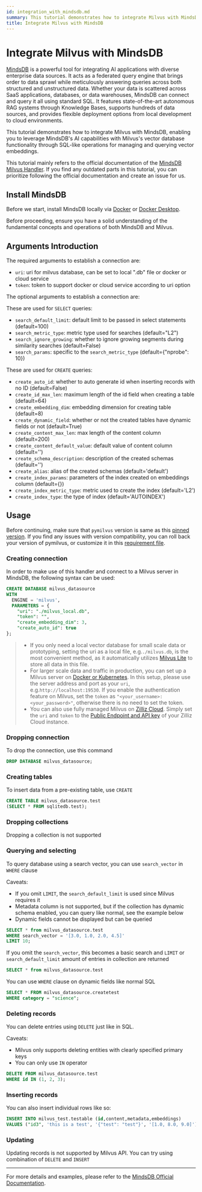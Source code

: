 ```yaml
---
id: integration_with_mindsdb.md
summary: This tutorial demonstrates how to integrate Milvus with MindsDB, enabling you to leverage MindsDB's AI capabilities with Milvus's vector database functionality through SQL-like operations for managing and querying vector embeddings. 
title: Integrate Milvus with MindsDB
---
```


# Integrate Milvus with MindsDB

[MindsDB](https://docs.mindsdb.com/what-is-mindsdb) is a powerful tool for integrating AI applications with diverse enterprise data sources. It acts as a federated query engine that brings order to data sprawl while meticulously answering queries across both structured and unstructured data. Whether your data is scattered across SaaS applications, databases, or data warehouses, MindsDB can connect and query it all using standard SQL. It features state-of-the-art autonomous RAG systems through Knowledge Bases, supports hundreds of data sources, and provides flexible deployment options from local development to cloud environments.

This tutorial demonstrates how to integrate Milvus with MindsDB, enabling you to leverage MindsDB's AI capabilities with Milvus's vector database functionality through SQL-like operations for managing and querying vector embeddings.

<div class="alert note">

This tutorial mainly refers to the official documentation of the [MindsDB Milvus Handler](https://github.com/mindsdb/mindsdb/tree/main/mindsdb/integrations/handlers/milvus_handler). If you find any outdated parts in this tutorial, you can prioritize following the official documentation and create an issue for us.

</div>


## Install MindsDB

Before we start, install MindsDB locally via [Docker](https://docs.mindsdb.com/setup/self-hosted/docker) or [Docker Desktop](https://docs.mindsdb.com/setup/self-hosted/docker-desktop).

Before proceeding, ensure you have a solid understanding of the fundamental concepts and operations of both MindsDB and Milvus.


## Arguments Introduction
The required arguments to establish a connection are:

* `uri`: uri for milvus database, can be set to local ".db" file or docker or cloud service
* `token`: token to support docker or cloud service according to uri option

The optional arguments to establish a connection are:

These are used for `SELECT` queries:
* `search_default_limit`: default limit to be passed in select statements (default=100)
* `search_metric_type`: metric type used for searches (default="L2")
* `search_ignore_growing`: whether to ignore growing segments during similarity searches (default=False)
* `search_params`: specific to the `search_metric_type` (default={"nprobe": 10})

These are used for `CREATE` queries:
* `create_auto_id`: whether to auto generate id when inserting records with no ID (default=False)
* `create_id_max_len`: maximum length of the id field when creating a table (default=64)
* `create_embedding_dim`: embedding dimension for creating table (default=8)
* `create_dynamic_field`: whether or not the created tables have dynamic fields or not (default=True)
* `create_content_max_len`: max length of the content column (default=200)
* `create_content_default_value`: default value of content column (default='')
* `create_schema_description`: description of the created schemas (default='')
* `create_alias`: alias of the created schemas (default='default')
* `create_index_params`: parameters of the index created on embeddings column (default={})
* `create_index_metric_type`: metric used to create the index (default='L2')
* `create_index_type`: the type of index (default='AUTOINDEX')


## Usage

Before continuing, make sure that `pymilvus` version is same as this [pinned version](https://github.com/mindsdb/mindsdb/blob/main/mindsdb/integrations/handlers/milvus_handler/requirements.txt). If you find any issues with version compatibility, you can roll back your version of pymilvus, or customize it in this [requirement file](https://github.com/mindsdb/mindsdb/tree/main/mindsdb/integrations/handlers/milvus_handler).

### Creating connection

In order to make use of this handler and connect to a Milvus server in MindsDB, the following syntax can be used:

```sql
CREATE DATABASE milvus_datasource
WITH
  ENGINE = 'milvus',
  PARAMETERS = {
    "uri": "./milvus_local.db",
    "token": "",
    "create_embedding_dim": 3,
    "create_auto_id": true
};
```

> - If you only need a local vector database for small scale data or prototyping, setting the uri as a local file, e.g.`./milvus.db`, is the most convenient method, as it automatically utilizes [Milvus Lite](https://milvus.io/docs/milvus_lite.md) to store all data in this file.
> - For larger scale data and traffic in production, you can set up a Milvus server on [Docker or Kubernetes](https://milvus.io/docs/install-overview.md). In this setup, please use the server address and port as your `uri`, e.g.`http://localhost:19530`. If you enable the authentication feature on Milvus, set the `token` as `"<your_username>:<your_password>"`, otherwise there is no need to set the token.
> - You can also use fully managed Milvus on [Zilliz Cloud](https://zilliz.com/cloud). Simply set the `uri` and `token` to the [Public Endpoint and API key](https://docs.zilliz.com/docs/on-zilliz-cloud-console#cluster-details) of your Zilliz Cloud instance.


### Dropping connection

To drop the connection, use this command

```sql
DROP DATABASE milvus_datasource;
```

### Creating tables

To insert data from a pre-existing table, use `CREATE`

```sql
CREATE TABLE milvus_datasource.test
(SELECT * FROM sqlitedb.test);
```

### Dropping collections

Dropping a collection is not supported

### Querying and selecting

To query database using a search vector, you can use `search_vector` in `WHERE` clause

Caveats:
- If you omit `LIMIT`, the `search_default_limit` is used since Milvus requires it
- Metadata column is not supported, but if the collection has dynamic schema enabled, you can query like normal, see the example below
- Dynamic fields cannot be displayed but can be queried

```sql
SELECT * from milvus_datasource.test
WHERE search_vector = '[3.0, 1.0, 2.0, 4.5]'
LIMIT 10;
```

If you omit the `search_vector`, this becomes a basic search and `LIMIT` or `search_default_limit` amount of entries in collection are returned

```sql
SELECT * from milvus_datasource.test
```

You can use `WHERE` clause on dynamic fields like normal SQL

```sql
SELECT * FROM milvus_datasource.createtest
WHERE category = "science";
```

### Deleting records

You can delete entries using `DELETE` just like in SQL.

Caveats:
- Milvus only supports deleting entities with clearly specified primary keys
- You can only use `IN` operator

```sql
DELETE FROM milvus_datasource.test
WHERE id IN (1, 2, 3);
```

### Inserting records

You can also insert individual rows like so:

```sql
INSERT INTO milvus_test.testable (id,content,metadata,embeddings)
VALUES ("id3", 'this is a test', '{"test": "test"}', '[1.0, 8.0, 9.0]');
```

### Updating

Updating records is not supported by Milvus API. You can try using combination of `DELETE` and `INSERT`

---

For more details and examples, please refer to the [MindsDB Official Documentation](https://docs.mindsdb.com/what-is-mindsdb).